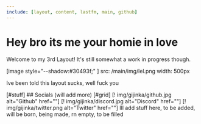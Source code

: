 ```yaml
---
include: [layout, content, lastfm, main, github]
---
```


# Hey bro its me your homie in love

Welcome to my 3rd Layout! It's still somewhat a work in progress though.

[image style="--shadow:#30493f;" ]
    src: /main/img/lel.png
    width: 500px

Ive been told this layout sucks, well fuck you

[#stuff]
    ## Socials (will add more)
    [#grid]
        [! img/gijinka/github.jpg alt="Github" href=""]
        [! img/gijinka/discord.jpg alt="Discord" href=""]
        [! img/gijinka/twitter.png alt="Twitter" href=""]
    Ill add stuff here, to be added, will be born, being made, rn empty, to be filled
